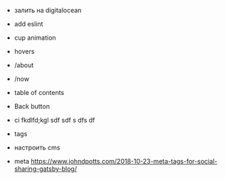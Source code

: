 - залить на digitalocean
- add eslint
- cup animation
- hovers
- /about
- /now
- table of contents
- Back button
- ci
  fkdlfd;kgl
  sdf
  sdf
  s
  dfs
  df

- tags
- настроить cms
- meta https://www.johndpotts.com/2018-10-23-meta-tags-for-social-sharing-gatsby-blog/
